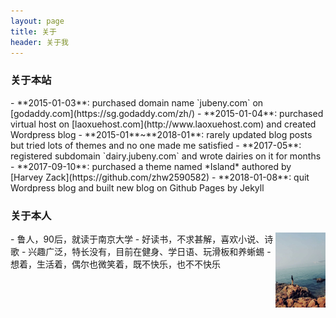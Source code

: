 ```yaml
---
layout: page 
title: 关于
header: 关于我
---
```

<h3>关于本站</h3>
- **2015-01-03**: purchased domain name `jubeny.com` on [godaddy.com](https://sg.godaddy.com/zh/)
- **2015-01-04**: purchased virtual host on [laoxuehost.com](http://www.laoxuehost.com) and created Wordpress blog
- **2015-01**~**2018-01**: rarely updated blog posts but tried lots of themes and no one made me satisfied
- **2017-05**: registered subdomain `dairy.jubeny.com` and wrote dairies on it for months
- **2017-09-10**: purchased a theme named *Island* authored by [Harvey Zack](https://github.com/zhw2590582)
- **2018-01-08**: quit Wordpress blog and built new blog on Github Pages by Jekyll 

<h3>关于本人</h3>
<a href="/images/juby.jpg" data-lightbox="Juby" data-title="Juby">
<img style='float:right;' src='/images/juby.jpg' width='80px' height='120px' title='Juby' alt="Here is Juby's photo" /></a>
- 鲁人，90后，就读于南京大学
- 好读书，不求甚解，喜欢小说、诗歌
- 兴趣广泛，特长没有，目前在健身、学日语、玩滑板和养蜥蜴
- 想着，生活着，偶尔也微笑着，既不快乐，也不不快乐